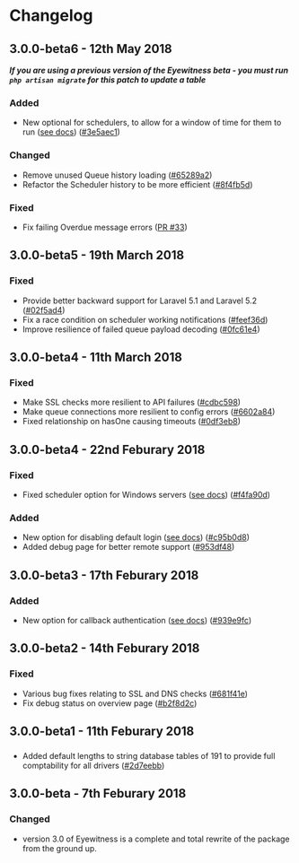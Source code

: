 # Changelog

## 3.0.0-beta6 - 12th May 2018

***If you are using a previous version of the Eyewitness beta - you must run `php artisan migrate` for this patch to update a table***

### Added
- New optional for schedulers, to allow for a window of time for them to run ([see docs](monitors\scheduler.md#conditional-schedules)) ([#3e5aec1](https://github.com/eyewitness/eye/commit/3e5aec1b5c1268582339c384f5e97dfa4be688c6))

### Changed
- Remove unused Queue history loading ([#65289a2](https://github.com/eyewitness/eye/commit/65289a2760710405cd9f327a31dfc7c3e4f294ab))
- Refactor the Scheduler history to be more efficient ([#8f4fb5d](https://github.com/eyewitness/eye/commit/8f4fb5dae833dcc620ae67b75f4c4359963192d2))

### Fixed
- Fix failing Overdue message errors ([PR #33](https://github.com/eyewitness/eye/pull/33))


## 3.0.0-beta5 - 19th March 2018

### Fixed
- Provide better backward support for Laravel 5.1 and Laravel 5.2 ([#02f5ad4](https://github.com/eyewitness/eye/commit/02f5ad4b7c6a70f322897e4f91f62fc981669307))
- Fix a race condition on scheduler working notifications ([#feef36d](https://github.com/eyewitness/eye/commit/feef36d82c0a2cde37bedcf667f7f8ec2bacde56))
- Improve resilience of failed queue payload decoding ([#0fc61e4](https://github.com/eyewitness/eye/commit/0fc61e489481daf57c7979e861497cfe86eb85e9))


## 3.0.0-beta4 - 11th March 2018

### Fixed
- Make SSL checks more resilient to API failures ([#cdbc598](https://github.com/eyewitness/eye/commit/cdbc598693428a8652a179f5ea33a1efe458fa43))
- Make queue connections more resilient to config errors ([#6602a84](https://github.com/eyewitness/eye/commit/6602a84b12769edca90b6e5781bb3cb71b4894a7))
- Fixed relationship on hasOne causing timeouts ([#0df3eb8](https://github.com/eyewitness/eye/commit/0df3eb83bb8d88158486f2973b701951c4c55aca))


## 3.0.0-beta4 - 22nd Feburary 2018

### Fixed
- Fixed scheduler option for Windows servers ([see docs](configuration\general.md#disable-scheduler-background-tasks)) ([#f4fa90d](https://github.com/eyewitness/eye/commit/f4fa90dc976c410475580fbb6da8f5873782496f))

### Added
- New option for disabling default login ([see docs](configuration\authentication.md)) ([#c95b0d8](https://github.com/eyewitness/eye/commit/c95b0d8488d7fffec1f0ea112a7f66a80daa7416))
- Added debug page for better remote support ([#953df48](https://github.com/eyewitness/eye/commit/953df48483ecffd8bcb8c8d85c6295412191b70d))


## 3.0.0-beta3 - 17th Feburary 2018

### Added
- New option for callback authentication ([see docs](configuration\authentication.md)) ([#939e9fc](https://github.com/eyewitness/eye/commit/939e9fcd7e963face3bcf91c6f1e053c39b8a1d))

## 3.0.0-beta2 - 14th Feburary 2018

### Fixed
- Various bug fixes relating to SSL and DNS checks ([#681f41e](https://github.com/eyewitness/eye/commit/681f41e4f3450aa4df6078f93e9df102380603a6))
- Fix debug status on overview page ([#b2f8d2c](https://github.com/eyewitness/eye/commit/b2f8d2ceda7eee1359a46bd540221ab1cff8083f))

## 3.0.0-beta1 - 11th Feburary 2018

###
- Added default lengths to string database tables of 191 to provide full comptability for all drivers ([#2d7eebb](https://github.com/eyewitness/eye/commit/2d7eebbfc96cc22e23978c7e0dfc7eb8c46dcda7))

## 3.0.0-beta - 7th Feburary 2018

### Changed
- version 3.0 of Eyewitness is a complete and total rewrite of the package from the ground up.

